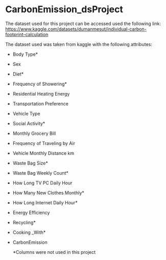 # CarbonEmission_dsProject

The dataset used for this project can be accessed used the following link: https://www.kaggle.com/datasets/dumanmesut/individual-carbon-footprint-calculation

The dataset used was taken from kaggle with the following attributes:
* Body Type*
* Sex
* Diet*
* Frequency of Showering*
* Residential Heating Energy
* Transportation Preference
* Vehicle Type
* Social Activity*
* Monthly Grocery Bill
* Frequency of Traveling by Air
* Vehicle Monthly Distance km
* Waste Bag Size*
* Waste Bag Weekly Count*
* How Long TV PC Daily Hour
* How Many New Clothes Monthly*
* How Long Internet Daily Hour*
* Energy Efficiency
* Recycling*
* Cooking _With*
* CarbonEmission

  *Columns were not used in this project
